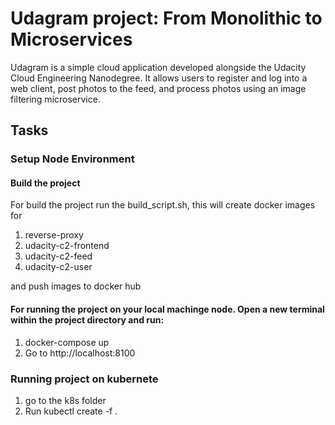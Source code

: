 # Udagram project: From Monolithic to Microservices

Udagram is a simple cloud application developed alongside the Udacity Cloud Engineering Nanodegree. It allows users to register and log into a web client, post photos to the feed, and process photos using an image filtering microservice.

## Tasks

### Setup Node Environment

#### Build the project
For build the project run the build_script.sh, this will create docker images for
1. reverse-proxy
2. udacity-c2-frontend
3. udacity-c2-feed
4. udacity-c2-user

and push images to docker hub

#### For running the project on your local machinge node. Open a new terminal within the project directory and run:

1. docker-compose up 
2. Go to http://localhost:8100

### Running project on kubernete
1. go to the k8s folder 
2. Run kubectl create -f .

